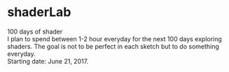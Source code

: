 # shaderLab
100 days of shader <br>
I plan to spend between 1-2 hour everyday for the next 100 days exploring shaders. The goal is not to be perfect in each sketch but to do something everyday. <br>
Starting date: June 21, 2017.


